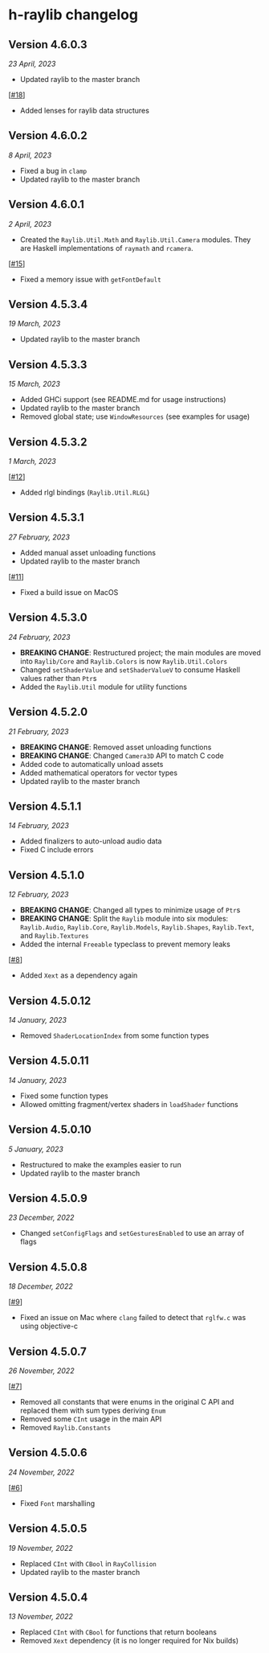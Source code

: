 # h-raylib changelog

## Version 4.6.0.3
_23 April, 2023_

- Updated raylib to the master branch

\[[#18](https://github.com/Anut-py/h-raylib/pull/18)\]

- Added lenses for raylib data structures

## Version 4.6.0.2
_8 April, 2023_

- Fixed a bug in `clamp`
- Updated raylib to the master branch

## Version 4.6.0.1
_2 April, 2023_

- Created the `Raylib.Util.Math` and `Raylib.Util.Camera` modules. They are Haskell implementations of `raymath` and `rcamera`.

\[[#15](https://github.com/Anut-py/h-raylib/pull/15)\]

- Fixed a memory issue with `getFontDefault`

## Version 4.5.3.4
_19 March, 2023_

- Updated raylib to the master branch

## Version 4.5.3.3
_15 March, 2023_

- Added GHCi support (see README.md for usage instructions)
- Updated raylib to the master branch
- Removed global state; use `WindowResources` (see examples for usage)

## Version 4.5.3.2
_1 March, 2023_

\[[#12](https://github.com/Anut-py/h-raylib/pull/12)\]

- Added rlgl bindings (`Raylib.Util.RLGL`)

## Version 4.5.3.1
_27 February, 2023_

- Added manual asset unloading functions
- Updated raylib to the master branch

\[[#11](https://github.com/Anut-py/h-raylib/pull/11)\]

- Fixed a build issue on MacOS

## Version 4.5.3.0
_24 February, 2023_

-  **BREAKING CHANGE**: Restructured project; the main modules are moved into `Raylib/Core` and `Raylib.Colors` is now `Raylib.Util.Colors`
- Changed `setShaderValue` and `setShaderValueV` to consume Haskell values rather than `Ptr`s
- Added the `Raylib.Util` module for utility functions

## Version 4.5.2.0
_21 February, 2023_

- **BREAKING CHANGE**: Removed asset unloading functions
- **BREAKING CHANGE**: Changed `Camera3D` API to match C code
- Added code to automatically unload assets
- Added mathematical operators for vector types
- Updated raylib to the master branch

## Version 4.5.1.1
_14 February, 2023_

- Added finalizers to auto-unload audio data
- Fixed C include errors

## Version 4.5.1.0
_12 February, 2023_

- **BREAKING CHANGE**: Changed all types to minimize usage of `Ptr`s
- **BREAKING CHANGE**: Split the `Raylib` module into six modules: `Raylib.Audio`, `Raylib.Core`, `Raylib.Models`, `Raylib.Shapes`, `Raylib.Text`, and `Raylib.Textures`
- Added the internal `Freeable` typeclass to prevent memory leaks

\[[#8](https://github.com/Anut-py/h-raylib/issues/8)\]

- Added `Xext` as a dependency again

## Version 4.5.0.12
_14 January, 2023_

- Removed `ShaderLocationIndex` from some function types

## Version 4.5.0.11
_14 January, 2023_

- Fixed some function types
- Allowed omitting fragment/vertex shaders in `loadShader` functions

## Version 4.5.0.10
_5 January, 2023_

- Restructured to make the examples easier to run
- Updated raylib to the master branch

## Version 4.5.0.9
_23 December, 2022_

- Changed `setConfigFlags` and `setGesturesEnabled` to use an array of flags

## Version 4.5.0.8
_18 December, 2022_

\[[#9](https://github.com/Anut-py/h-raylib/issues/9)\]

- Fixed an issue on Mac where `clang` failed to detect that `rglfw.c` was using objective-c

## Version 4.5.0.7
_26 November, 2022_

\[[#7](https://github.com/Anut-py/h-raylib/pull/7)\]

- Removed all constants that were enums in the original C API and replaced them with sum types deriving `Enum`
- Removed some `CInt` usage in the main API
- Removed `Raylib.Constants`

## Version 4.5.0.6
_24 November, 2022_

\[[#6](https://github.com/Anut-py/h-raylib/issues/6)\]

- Fixed `Font` marshalling

## Version 4.5.0.5
_19 November, 2022_
- Replaced `CInt` with `CBool` in `RayCollision`
- Updated raylib to the master branch

## Version 4.5.0.4
_13 November, 2022_
- Replaced `CInt` with `CBool` for functions that return booleans
- Removed `Xext` dependency (it is no longer required for Nix builds)
